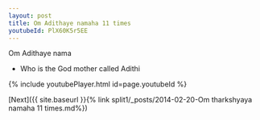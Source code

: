 ```yaml
---
layout: post
title: Om Adithaye namaha 11 times
youtubeId: PlX60K5r5EE
---
```

 
 
Om Adithaye nama 
 
 -  Who is the God mother called Adithi 
 
  
 
  
 
 
 
 
 
 


{% include youtubePlayer.html id=page.youtubeId %}
 
[Next]({{ site.baseurl }}{% link  split1/_posts/2014-02-20-Om tharkshyaya namaha 11 times.md%})
 

